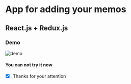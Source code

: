 # App for adding your memos

## React.js + Redux.js

### Demo

![demo](https://imgur.com/zcymPJ3.gif)

#### You can not try it now

* [x] Thanks for your attention
